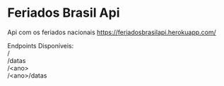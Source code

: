 # Feriados Brasil Api
Api com os feriados nacionais
https://feriadosbrasilapi.herokuapp.com/

Endpoints Disponíveis:<br>
/<br>
/datas<br>
/\<ano\><br>
/\<ano\>/datas<br>

